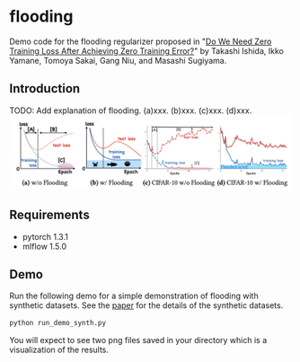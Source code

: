 # flooding
Demo code for the flooding regularizer proposed in "[Do We Need Zero Training Loss After Achieving Zero Training Error?](https://arxiv.org/abs/2002.08709)" by Takashi Ishida, Ikko Yamane, Tomoya Sakai, Gang Niu, and Masashi Sugiyama.

## Introduction
TODO: Add explanation of flooding. (a)xxx. (b)xxx. (c)xxx. (d)xxx.
![](fig1.png)

## Requirements
- pytorch 1.3.1
- mlflow 1.5.0

## Demo
Run the following demo for a simple demonstration of flooding with synthetic datasets.  See the [paper](https://arxiv.org/abs/2002.08709) for the details of the synthetic datasets.

```bash
python run_demo_synth.py
```

You will expect to see two png files saved in your directory which is a visualization of the results.
